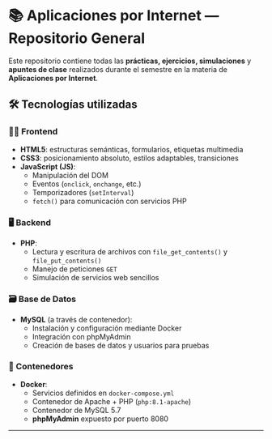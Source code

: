 # 📚 Aplicaciones por Internet — Repositorio General

Este repositorio contiene todas las **prácticas, ejercicios, simulaciones** y **apuntes de clase** realizados durante el semestre en la materia de **Aplicaciones por Internet**.

## 🛠️ Tecnologías utilizadas

### 👨‍💻 Frontend
- **HTML5**: estructuras semánticas, formularios, etiquetas multimedia
- **CSS3**: posicionamiento absoluto, estilos adaptables, transiciones
- **JavaScript (JS)**:
  - Manipulación del DOM
  - Eventos (`onclick`, `onchange`, etc.)
  - Temporizadores (`setInterval`)
  - `fetch()` para comunicación con servicios PHP

### 🖥️ Backend
- **PHP**:
  - Lectura y escritura de archivos con `file_get_contents()` y `file_put_contents()`
  - Manejo de peticiones `GET`
  - Simulación de servicios web sencillos

### 🗃️ Base de Datos
- **MySQL** (a través de contenedor):
  - Instalación y configuración mediante Docker
  - Integración con phpMyAdmin
  - Creación de bases de datos y usuarios para pruebas

### 🐳 Contenedores
- **Docker**:
  - Servicios definidos en `docker-compose.yml`
  - Contenedor de Apache + PHP (`php:8.1-apache`)
  - Contenedor de MySQL 5.7
  - **phpMyAdmin** expuesto por puerto 8080

---   
